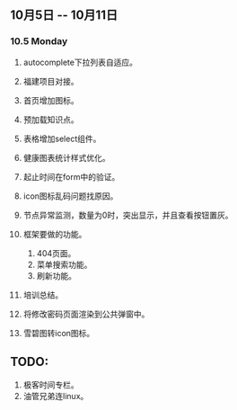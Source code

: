 ## 10月5日 -- 10月11日

### 10.5 Monday
1. autocomplete下拉列表自适应。
2. 福建项目对接。

1. 首页增加图标。
1. 预加载知识点。
1. 表格增加select组件。
1. 健康图表统计样式优化。
1. 起止时间在form中的验证。
1. icon图标乱码问题找原因。
1. 节点异常监测，数量为0时，突出显示，并且查看按钮置灰。
1. 框架要做的功能。
   1. 404页面。
   2. 菜单搜索功能。
   3. 刷新功能。
1. 培训总结。
1. 将修改密码页面渲染到公共弹窗中。
1. 雪碧图转icon图标。

## TODO:
1. 极客时间专栏。
2. 油管兄弟连linux。
